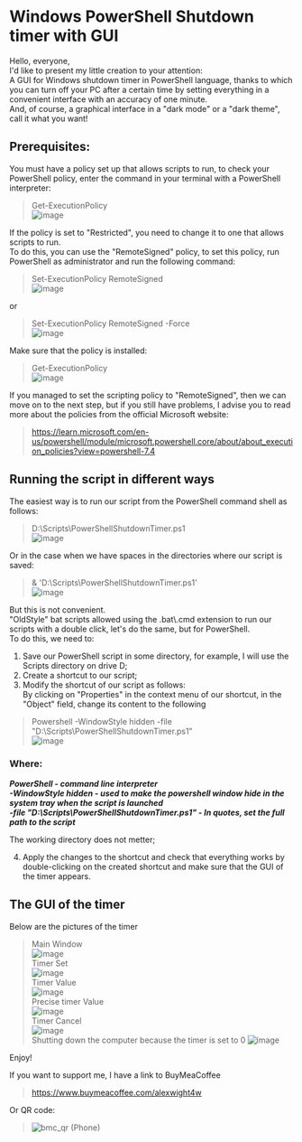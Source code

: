 # Windows PowerShell Shutdown timer with GUI

Hello, everyone,  
I'd like to present my little creation to your attention:  
A GUI for Windows shutdown timer in PowerShell language, thanks to which you can turn off your PC after a certain time by setting everything in a convenient interface with an accuracy of one minute.  
And, of course, a graphical interface in a "dark mode" or a "dark theme", call it what you want!  
## Prerequisites:

You must have a policy set up that allows scripts to run, to check your PowerShell policy, enter the command in your terminal with a PowerShell interpreter:  
>Get-ExecutionPolicy  
>![image](https://github.com/AlexJBFirst/PowerShell_Shutdown_Timer/assets/155481723/95d0195f-2578-4a85-90f7-4e03dc30bea4)  

If the policy is set to "Restricted", you need to change it to one that allows scripts to run.  
To do this, you can use the "RemoteSigned" policy, to set this policy, run PowerShell as administrator and run the following command:  
>Set-ExecutionPolicy RemoteSigned  
>![image](https://github.com/AlexJBFirst/PowerShell_Shutdown_Timer/assets/155481723/2657d142-9937-4217-bff7-1c42b464807b)  

or  
>Set-ExecutionPolicy RemoteSigned -Force  
>![image](https://github.com/AlexJBFirst/PowerShell_Shutdown_Timer/assets/155481723/41368f6a-ac42-46af-8342-ad2473e6f850)  

Make sure that the policy is installed:  
>Get-ExecutionPolicy  
>![image](https://github.com/AlexJBFirst/PowerShell_Shutdown_Timer/assets/155481723/d9f5cc52-7973-4355-a350-7fc79e202557)  

If you managed to set the scripting policy to "RemoteSigned", then we can move on to the next step, but if you still have problems, I advise you to read more about the policies from the official Microsoft website:  
>https://learn.microsoft.com/en-us/powershell/module/microsoft.powershell.core/about/about_execution_policies?view=powershell-7.4  

## Running the script in different ways

The easiest way is to run our script from the PowerShell command shell as follows:  
>D:\Scripts\PowerShellShutdownTimer.ps1  
>![image](https://github.com/AlexJBFirst/PowerShell_Shutdown_Timer/assets/155481723/6f2ba88a-301b-4051-8450-a396abaae3a4)  

Or in the case when we have spaces in the directories where our script is saved:  
>& 'D:\Scripts\PowerShellShutdownTimer.ps1'  
>![image](https://github.com/AlexJBFirst/PowerShell_Shutdown_Timer/assets/155481723/8f2275f9-623e-4ebf-ae53-9ab0c02950fa)  

But this is not convenient.   
"OldStyle" bat scripts allowed using the .bat\\.cmd extension to run our scripts with a double click, let's do the same, but for PowerShell.  
To do this, we need to:  
1) Save our PowerShell script in some directory, for example, I will use the Scripts directory on drive D;  
2) Create a shortcut to our script;  
3) Modify the shortcut of our script as follows:  
By clicking on "Properties" in the context menu of our shortcut, in the "Object" field, change its content to the following  
>Powershell -WindowStyle hidden -file "D:\Scripts\PowerShellShutdownTimer.ps1"  
>![image](https://github.com/AlexJBFirst/PowerShell_Shutdown_Timer/assets/155481723/0f1d713d-53ca-42ff-b387-3f52e3745980)  

### Where:  
***PowerShell - command line interpreter  
-WindowStyle hidden - used to make the powershell window hide in the system tray when the script is launched  
-file "D:\Scripts\PowerShellShutdownTimer.ps1" - In quotes, set the full path to the script***  

The working directory does not metter;  

4) Apply the changes to the shortcut and check that everything works by double-clicking on the created shortcut and make sure that the GUI of the timer appears.  

## The GUI of the timer

Below are the pictures of the timer  

>Main Window  
>![image](https://github.com/AlexJBFirst/PowerShell_Shutdown_Timer/assets/155481723/9a830b8d-7302-43e9-984c-1989b65b6998)    
>Timer Set  
>![image](https://github.com/AlexJBFirst/PowerShell_Shutdown_Timer/assets/155481723/0c7e1bb9-a2af-43bf-9b4b-e917a9ca9e1b)  
>Timer Value  
>![image](https://github.com/AlexJBFirst/PowerShell_Shutdown_Timer/assets/155481723/7adc5176-baa6-423c-94eb-fceef0ed6a1d)  
>Precise timer Value  
>![image](https://github.com/AlexJBFirst/PowerShell_Shutdown_Timer/assets/155481723/41537522-64f2-4663-92c3-9e69f6dea8dc)  
>Timer Cancel  
>![image](https://github.com/AlexJBFirst/PowerShell_Shutdown_Timer/assets/155481723/d3966afe-14f4-4beb-b881-891ba7b2ad90)  
>Shutting down the computer because the timer is set to 0
>![image](https://github.com/AlexJBFirst/PowerShell_Shutdown_Timer/assets/155481723/d056ddd7-de1e-454e-8c65-b6e92fea2b2e)  

Enjoy!  

If you want to support me, I have a link to BuyMeaCoffee  
>https://www.buymeacoffee.com/alexwight4w

Or QR code:  
>![bmc_qr (Phone)](https://github.com/AlexJBFirst/PowerShell_7z_Backup-and-Restore/assets/155481723/c74029e7-0ad8-461a-b1bb-1dc61e0077a1)  
